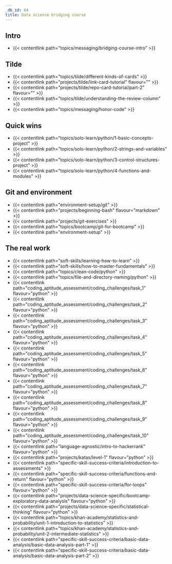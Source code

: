 ```yaml
---
_db_id: 64
title: Data science bridging course
---
```


## Intro

- {{< contentlink path="topics/messaging/bridging-course-intro" >}}

## Tilde

- {{< contentlink path="topics/tilde/different-kinds-of-cards" >}}
- {{< contentlink path="projects/tilde/link-card-tutorial" flavour="" >}}
- {{< contentlink path="projects/tilde/repo-card-tutorial/part-2" flavour="" >}}
- {{< contentlink path="topics/tilde/understanding-the-review-column" >}}
- {{< contentlink path="topics/messaging/honor-code" >}}

## Quick wins

- {{< contentlink path="topics/solo-learn/python/1-basic-concepts-project" >}}
- {{< contentlink path="topics/solo-learn/python/2-strings-and-variables" >}}
- {{< contentlink path="topics/solo-learn/python/3-control-structures-project" >}}
- {{< contentlink path="topics/solo-learn/python/4-functions-and-modules" >}}

## Git and environment

- {{< contentlink path="environment-setup/git" >}}
- {{< contentlink path="projects/beginning-bash" flavour="markdown" >}}
- {{< contentlink path="projects/git-exercises" >}}
- {{< contentlink path="topics/bootcamp/git-for-bootcamp" >}}
- {{< contentlink path="environment-setup" >}}

## The real work

- {{< contentlink path="soft-skills/learning-how-to-learn" >}}
- {{< contentlink path="soft-skills/how-to-master-fundamentals" >}}
- {{< contentlink path="topics/clean-code/python" >}}
- {{< contentlink path="topics/file-and-directory-naming/python" >}}
- {{< contentlink path="coding_aptitude_assessment/coding_challenges/task_1" flavour="python" >}}
- {{< contentlink path="coding_aptitude_assessment/coding_challenges/task_2" flavour="python" >}}
- {{< contentlink path="coding_aptitude_assessment/coding_challenges/task_3" flavour="python" >}}
- {{< contentlink path="coding_aptitude_assessment/coding_challenges/task_4" flavour="python" >}}
- {{< contentlink path="coding_aptitude_assessment/coding_challenges/task_5" flavour="python" >}}
- {{< contentlink path="coding_aptitude_assessment/coding_challenges/task_6" flavour="python" >}}
- {{< contentlink path="coding_aptitude_assessment/coding_challenges/task_7" flavour="python" >}}
- {{< contentlink path="coding_aptitude_assessment/coding_challenges/task_8" flavour="python" >}}
- {{< contentlink path="coding_aptitude_assessment/coding_challenges/task_9" flavour="python" >}}
- {{< contentlink path="coding_aptitude_assessment/coding_challenges/task_10" flavour="python" >}}
- {{< contentlink path="language-agnostic/intro-to-hackerrank" flavour="python" >}}
- {{< contentlink path="projects/katas/level-1" flavour="python" >}}
- {{< contentlink path="specific-skill-success-criteria/introduction-to-assessments" >}}
- {{< contentlink path="specific-skill-success-criteria/functions-and-return" flavour="python" >}}
- {{< contentlink path="specific-skill-success-criteria/for-loops" flavour="python" >}}
- {{< contentlink path="projects/data-science-specific/bootcamp-exploratory-data-analysis" flavour="python" >}}
- {{< contentlink path="projects/data-science-specific/statistical-thinking" flavour="python" >}}
- {{< contentlink path="topics/khan-academy/statistics-and-probability/unit-1-introduction-to-statistics" >}}
- {{< contentlink path="topics/khan-academy/statistics-and-probability/unit-2-intermediate-statistics" >}}
- {{< contentlink path="specific-skill-success-criteria/basic-data-analysis/basic-data-analysis-part-1" >}}
- {{< contentlink path="specific-skill-success-criteria/basic-data-analysis/basic-data-analysis-part-2" >}}
